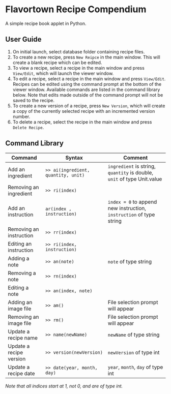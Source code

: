 # Flavortown Recipe Compendium
A simple recipe book applet in Python.

## User Guide

1. On initial launch, select database folder containing recipe files.
2. To create a new recipe, press `New Reipce` in the main window. This will create a blank recipe which can be edited.
3. To view a recipe, select a recipe in the main window and press `View/Edit`, which will launch the viewer window.
4. To edit a recipe, select a recipe in the main window and press `View/Edit`. Recipes can be edited using the command prompt at the bottom of the viewer window. Available commands are listed in the command library below. Note that edits made outside of the command prompt will not be saved to the recipe.
5. To create a new version of a recipe, press `New Version`, which will create a copy of the currently selected recipe with an incremented version number.
6. To delete a recipe, select the recipe in the main window and press `Delete Recipe`.

## Command Library

| Command | Syntax | Comment |
| -------- | ------- | ------- | 
| Add an ingredient  | `>> ai(ingredient, quantity, unit)` | `ingredient` is string, `quantity` is double, `unit` of type Unit.value |
| Removing an ingredient | `>> ri(index)` | |
| Add an instruction | `ar(index , instruction)` |  `index = 0` to append new instruction, `instruction` of type string |
| Removing an instruction | `>> rr(index)` | |
| Editing an instruction | `>> ri(index, instruction)` | |
| Adding a note | `>> an(note)` | `note` of type string |
| Removing a note | `>> rn(index)` | |
| Editing a note | `>> an(index, note)` | |
| Adding an image file | `>> am()` | File selection prompt will appear |
| Removing an image file | `>> rm()` | File selection prompt will appear |
| Update a recipe name | `>> name(newName)` | `newName` of type string |
| Update a recipe version | `>> version(newVersion)` | `newVersion` of type int |
| Update a recipe date | `>> date(year, month, day)` | `year`, `month`, `day` of type int |

*Note that all indices start at 1, not 0, and are of type int.*
